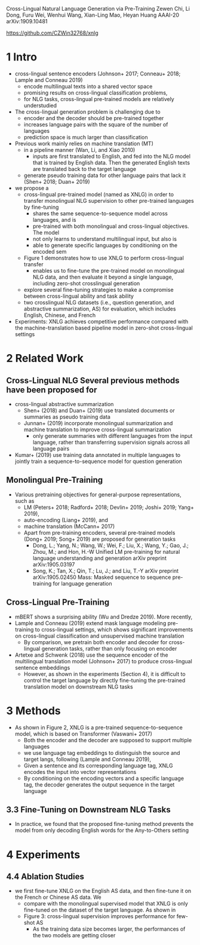 Cross-Lingual Natural Language Generation via Pre-Training
Zewen Chi, Li Dong, Furu Wei, Wenhui Wang, Xian-Ling Mao, Heyan Huang
AAAI-20 arXiv:1909.10481

https://github.com/CZWin32768/xnlg

# 1 Intro

* cross-lingual sentence encoders
  (Johnson+ 2017; Conneau+ 2018; Lample and Conneau 2019)
  * encode multilingual texts into a shared vector space
  * promising results on cross-lingual classification problems,
  * for NLG tasks, cross-lingual pre-trained models are relatively understudied
* The cross-lingual generation problem is challenging due to
  * encoder and the decoder should be pre-trained together
  * increases language pairs with the square of the number of languages
  * prediction space is much larger than classification
* Previous work mainly relies on machine translation (MT)
  * in a pipeline manner (Wan, Li, and Xiao 2010)
    * inputs are first translated to English, and fed into the NLG model that is
      trained by English data. Then the generated English texts are translated
      back to the target language
  * generate pseudo training data for other language pairs that lack it
    (Shen+ 2018; Duan+ 2019)
* we propose a
  * cross-lingual pre-trained model (named as XNLG) in order to transfer
    monolingual NLG supervision to other pre-trained languages by fine-tuning
    * shares the same sequence-to-sequence model across languages, and is
    * pre-trained with both monolingual and cross-lingual objectives. The model
    * not only learns to understand multilingual input, but also is
    * able to generate specific languages by conditioning on the encoded sem
  * Figure 1 demonstrates how to use XNLG to perform cross-lingual transfer
    * enables us to fine-tune the pre-trained model on monolingual NLG data, and
      then evaluate it beyond a single language,
      including zero-shot crosslingual generation
  * explore several fine-tuning strategies to make a compromise between
    cross-lingual ability and task ability
  * two crosslingual NLG datasets (i.e., question generation, and abstractive
    summarization, AS) for evaluation, which includes
    English, Chinese, and French
* Experiments: XNLG achieves competitive performance compared with the
  machine-translation based pipeline model in zero-shot cross-lingual settings

# 2 Related Work

## Cross-Lingual NLG Several previous methods have been proposed for

* cross-lingual abstractive summarization
  * Shen+ (2018) and Duan+ (2019) use translated documents or summaries as
    pseudo training data
  * Junnan+ (2019) incorporate monolingual summarization and machine translation
    to improve cross-lingual summarization
    * only generate summaries with different languages from the input language,
      rather than transferring supervision signals across all language pairs
* Kumar+ (2019) use training data annotated in multiple languages to jointly
  train a sequence-to-sequence model for question generation

## Monolingual Pre-Training

* Various pretraining objectives for general-purpose representations, such as
  * LM (Peters+ 2018; Radford+ 2018; Devlin+ 2019; Joshi+ 2019; Yang+ 2019),
  * auto-encoding (Liang+ 2019), and
  * machine translation (McCann+ 2017)
  * Apart from pre-training encoders,
    several pre-trained models (Dong+ 2019; Song+ 2019) are proposed for
    generation tasks
    * Dong, L.; Yang, N.; Wang, W.; Wei, F.; Liu, X.; Wang, Y.; Gao, J.; 
      Zhou, M.; and Hon, H.-W
      Unified LM pre-training for natural language understanding and generation
      arXiv preprint arXiv:1905.03197
    * Song, K.; Tan, X.; Qin, T.; Lu, J.; and Liu, T.-Y
      arXiv preprint arXiv:1905.02450
      Mass: Masked sequence to sequence pre-training for language generation

## Cross-Lingual Pre-Training

* mBERT shows a surprising ability (Wu and Dredze 2019). More recently,
* Lample and Conneau (2019) extend mask language modeling pre-training to
  cross-lingual settings, which shows significant improvements on cross-lingual
  classification and unsupervised machine translation
  * By comparison, we pretrain both encoder and decoder for cross-lingual
    generation tasks, rather than only focusing on encoder
* Artetxe and Schwenk (2018) use the sequence encoder of the multilingual
  translation model (Johnson+ 2017) to produce cross-lingual sentence
  embeddings
  * However, as shown in the experiments (Section 4), it is difficult to control
    the target language by directly fine-tuning the pre-trained translation
    model on downstream NLG tasks

# 3 Methods

* As shown in Figure 2, XNLG is a pre-trained sequence-to-sequence model,
  which is based on Transformer (Vaswani+ 2017)
  * Both the encoder and the decoder are supposed to support multiple languages
  * we use language tag embeddings to distinguish the source and target langs,
    following (Lample and Conneau 2019),
  * Given a sentence and its corresponding language tag, XNLG
    encodes the input into vector representations
  * By conditioning on the encoding vectors and a specific language tag, the
    decoder generates the output sequence in the target language

## 3.3 Fine-Tuning on Downstream NLG Tasks

* In practice, we found that the proposed fine-tuning method prevents the
  model from only decoding English words for the Any-to-Others setting

# 4 Experiments

## 4.4 Ablation Studies

* we first fine-tune XNLG on the English AS data, and
  then fine-tune it on the French or Chinese AS data. We
  * compare with the monolingual supervised model that XNLG is
    only fine-tuned on the dataset of the target language. As shown in
  * Figure 3: cross-lingual supervision improves performance for few-shot AS
    * As the training data size becomes larger, the performances of the
      two models are getting closer
